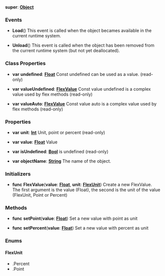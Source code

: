 **super**: **[Object](Object.md)**



### Events

* **Load**()
This event is called when the object becames available in the current runtime system.

* **Unload**()
This event is called when the object has been removed from the current runtime system (but not yet deallocated).



### Class Properties

* **var** **undefined**: **[Float](../gravity/float.md)**
Const undefined can be used as a value. \(read-only\)

* **var** **valueUndefined**: **[FlexValue](FlexValue.md)**
Const value undefined is a complex value used by flex methods \(read-only\)

* **var** **valueAuto**: **[FlexValue](FlexValue.md)**
Const value auto is a complex value used by flex methods \(read-only\)



### Properties

* **var** **unit**: **[Int](../gravity/int.md)**
Unit, point or percent \(read-only\)

* **var** **value**: **[Float](../gravity/float.md)**
Value

* **var** **isUndefined**: **[Bool](../gravity/bool.md)**
is undefined \(read-only\)

* **var** **objectName**: **[String](../gravity/string.md)**
The name of the object.



### Initializers

* **func** **FlexValue**(**value**: **[Float](../gravity/float.md)**, **unit**: **<a href="#_enum_FlexUnit">FlexUnit</a>**)
Create a new FlexValue. The first argument is the value (Float), the second is the unit of the value (FlexUnit, Point or Percent)



### Methods

* **func** **setPoint**(**value**: **[Float](../gravity/float.md)**)
Set a new value with point as unit

* **func** **setPercent**(**value**: **[Float](../gravity/float.md)**)
Set a new value with percent as unit





### Enums

<div id="_enum_FlexUnit"></div>

#### FlexUnit
 * .Percent
 * .Point



